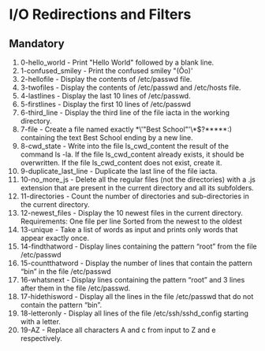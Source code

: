 # I/O Redirections and Filters

## Mandatory

1. 0-hello_world - Print "Hello World" followed by a blank line.
2. 1-confused_smiley - Print the confused smiley "(Ôo)'
3. 2-hellofile - Display the contents of /etc/passwd file.
4. 3-twofiles - Display the contents of /etc/passwd and /etc/hosts file.
5. 4-lastlines - Display the last 10 lines of /etc/passwd.
6. 5-firstlines - Display the first 10 lines of /etc/passwd
7. 6-third_line - Display the third line of the file iacta in the working directory.
8. 7-file - Create a file named exactly \*\\'"Best School"\'\\*$\?\*\*\*\*\*:) containing the text Best School ending by a new line.
9. 8-cwd_state - Write into the file ls_cwd_content the result of the command ls -la. If the file ls_cwd_content already exists, it should be overwritten. If the file ls_cwd_content does not exist, create it.
10. 9-duplicate_last_line - Duplicate the last line of the file iacta.
11. 10-no_more_js - Delete all the regular files (not the directories) with a .js extension that are present in the current directory and all its subfolders.
12. 11-directories - Count the number of directories and sub-directories in the current directory.
13. 12-newest_files - Display the 10 newest files in the current directory.
Requirements:
    One file per line
    Sorted from the newest to the oldest
14. 13-unique - Take a list of words as input and prints only words that appear exactly once.
15. 14-findthatword - Display lines containing the pattern “root” from the file /etc/passwd
16. 15-countthatword - Display the number of lines that contain the pattern “bin” in the file /etc/passwd
17. 16-whatsnext - Display lines containing the pattern “root” and 3 lines after them in the file /etc/passwd.
18. 17-hidethisword - Display all the lines in the file /etc/passwd that do not contain the pattern “bin”.
19. 18-letteronly - Display all lines of the file /etc/ssh/sshd_config starting with a letter.
20. 19-AZ - Replace all characters A and c from input to Z and e respectively.
